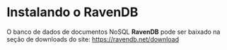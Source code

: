 # Instalando o RavenDB

O banco de dados de documentos NoSQL **RavenDB** pode ser baixado na seção de downloads do site: 
https://ravendb.net/download

<!--stackedit_data:
eyJoaXN0b3J5IjpbLTYwODI1NzIxMV19
-->